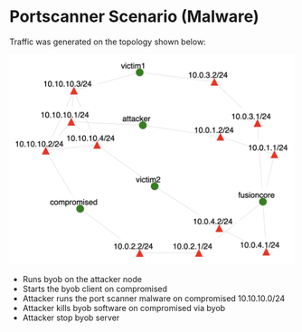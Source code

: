 # Portscanner Scenario (Malware)

Traffic was generated on the topology shown below:
	
![BYOB topology](../byob.jpg "Experiment topology")

- Runs byob on the attacker node
- Starts the byob client on compromised
- Attacker runs the port scanner malware on compromised 10.10.10.0/24
- Attacker kills byob software on compromised via byob
- Attacker stop byob server


